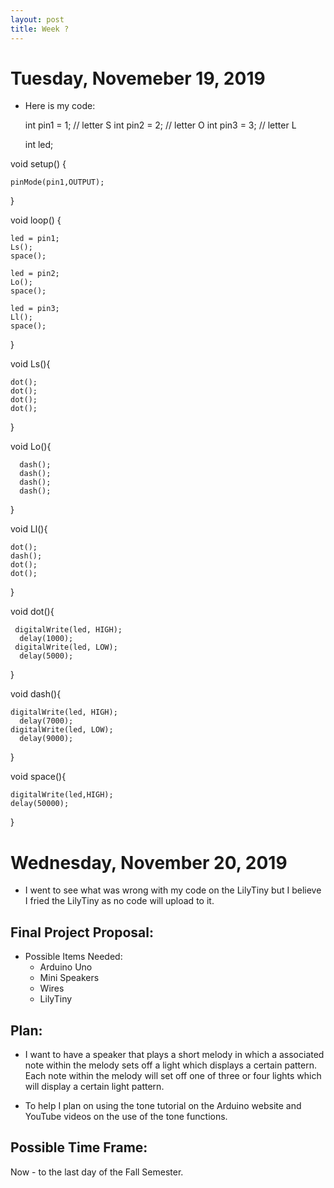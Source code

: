 ```yaml
---
layout: post
title: Week ?
---
```


# Tuesday, Novemeber 19, 2019
* Here is my code:

  int pin1 = 1; 
  // letter S
  int pin2 = 2; 
  // letter O
  int pin3 = 3; 
  // letter L

  int led;

void setup() {

    pinMode(pin1,OUTPUT);

}


void loop() {

    led = pin1;
    Ls();
    space();

    led = pin2;
    Lo();
    space();

    led = pin3;
    Ll();
    space();
    
}

  void Ls(){

    dot();
    dot();
    dot();
    dot(); 

  }


void Lo(){

      dash();
      dash();
      dash();
      dash();
    
  }

void Ll(){

    dot();
    dash();
    dot();
    dot();
  
}

void dot(){

     digitalWrite(led, HIGH);
      delay(1000);
     digitalWrite(led, LOW);
      delay(5000); 
}

void dash(){

    digitalWrite(led, HIGH);
      delay(7000);
    digitalWrite(led, LOW);
      delay(9000);
}

void space(){

    digitalWrite(led,HIGH);
    delay(50000);
}


# Wednesday, November 20, 2019

* I went to see what was wrong with my code on the LilyTiny but I believe I fried the LilyTiny as no code will upload to it.

## Final Project Proposal:
* Possible Items Needed:
  * Arduino Uno
  * Mini Speakers
  * Wires
  * LilyTiny

## Plan:
* I want to have a speaker that plays a short melody in which a associated note within the melody sets off a light which displays a certain pattern. Each note within the melody will set off one of three or four lights which will display a certain light pattern.

* To help I plan on using the tone tutorial on the Arduino website and YouTube videos on the use of the tone functions. 

## Possible Time Frame:
Now - to the last day of the Fall Semester. 



